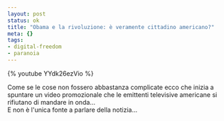 ```yaml
--- 
layout: post
status: ok
title: "Obama e la rivoluzione: è veramente cittadino americano?"
meta: {}
tags: 
- digital-freedom
- paranoia
---
```

{% youtube YYdk26ezVio %}

Come se le cose non fossero abbastanza complicate ecco che inizia a spuntare un video promozionale che le emittenti televisive americane si rifiutano di mandare in onda...  
E non è l'unica fonte a parlare della notizia...   
